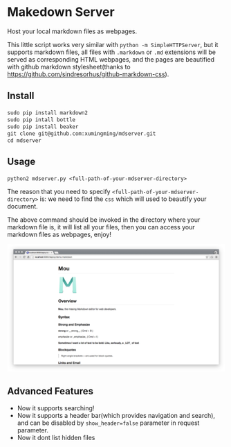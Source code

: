 # Makedown Server

Host your local markdown files as webpages.

This little script works very similar with `python -m SimpleHTTPServer`, but it supports markdown files, all files with `.markdown` or `.md` extensions will be served as corresponding HTML webpages, and the pages are beautified with github markdown stylesheet(thanks to https://github.com/sindresorhus/github-markdown-css).

## Install

    sudo pip install markdown2
    sudo pip intall bottle
	sudo pip install beaker
	git clone git@github.com:xumingming/mdserver.git
	cd mdserver

## Usage

    python2 mdserver.py <full-path-of-your-mdserver-directory>

The reason that you need to specify `<full-path-of-your-mdserver-directory>` is: we need to find the `css` which will used to beautify your document.

The above command should be invoked in the directory where your markdown file is, it will list all your files, then you can access your markdown files as webpages, enjoy!

![snapshot](snapshot.png)

## Advanced Features

* Now it supports searching!
* Now it supports a header bar(which provides navigation and search), and can be disabled by `show_header=false` parameter in request parameter.
* Now it dont list hidden files
